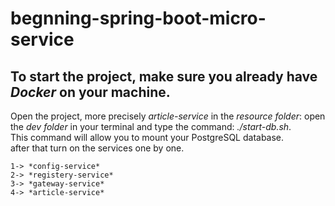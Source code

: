 # begnning-spring-boot-micro-service
## To start the project, make sure you already have *Docker* on your machine.  
Open the project, more precisely *article-service* in the *resource folder*: open the *dev folder* in your terminal and type the command: *./start-db.sh*.  
This command will allow you to mount your PostgreSQL database.  
after that turn on the services one by one.  
````
1-> *config-service*
2-> *registery-service*
3-> *gateway-service*
4-> *article-service*
````

